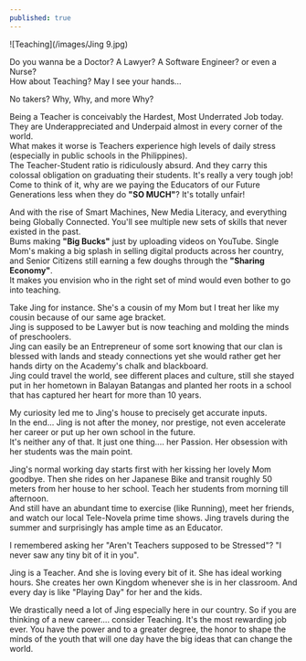 ```yaml
---
published: true
---
```

![Teaching](/images/Jing 9.jpg)

Do you wanna be a Doctor? A Lawyer? A Software Engineer? or even a Nurse?   
How about Teaching? May I see your hands...

No takers? Why, Why, and more Why?

Being a Teacher is conceivably the Hardest, Most Underrated Job today. They are Underappreciated and Underpaid almost in every corner of the world.   
What makes it worse is Teachers experience high levels of daily stress (especially in public schools in the Philippines).   
The Teacher-Student ratio is ridiculously absurd. And they carry this colossal obligation on graduating their students. 
It's really a very tough job!   
Come to think of it, why are we paying the Educators of our Future Generations less when they do **"SO MUCH"**? 
It's totally unfair!

And with the rise of Smart Machines, New Media Literacy, and everything being Globally Connected. You'll see multiple new sets of skills that never existed in the past.   
Bums making **"Big Bucks"** just by uploading videos on YouTube. Single Mom's making a big splash in selling digital products across her country, and Senior Citizens still earning a few doughs through the **"Sharing Economy"**.   
It makes you envision who in the right set of mind would even bother to go into teaching.

Take Jing for instance. She's a cousin of my Mom but I treat her like my cousin because of our same age bracket.   
Jing is supposed to be Lawyer but is now teaching and molding the minds of preschoolers.   
Jing can easily be an Entrepreneur of some sort knowing that our clan is blessed with lands and steady connections yet she would rather get her hands dirty on the Academy's chalk and blackboard.   
Jing could travel the world, see different places and culture, still she stayed put in her hometown in Balayan Batangas and planted her roots in a school that has captured her heart for more than 10 years.

My curiosity led me to Jing's house to precisely get accurate inputs.   
In the end... Jing is not after the money, nor prestige, not even accelerate her career or put up her own school in the future.   
It's neither any of that. It just one thing.... her Passion. Her obsession with her students was the main point.  

Jing's normal working day starts first with her kissing her lovely Mom goodbye. Then she rides on her Japanese Bike and transit roughly 50 meters from her house to her school. Teach her students from morning till afternoon.   
And still have an abundant time to exercise (like Running), meet her friends, and watch our local Tele-Novela prime time shows.
Jing travels during the summer and surprisingly has ample time as an Educator.  

I remembered asking her "Aren't Teachers supposed to be Stressed"? 
"I never saw any tiny bit of it in you". 

Jing is a Teacher. And she is loving every bit of it. She has ideal working hours. She creates her own Kingdom whenever she is in her classroom. And every day is like "Playing Day" for her and the kids. 

We drastically need a lot of Jing especially here in our country. So if you are thinking of a new career.... consider Teaching.
It's the most rewarding job ever. You have the power and to a greater degree, the honor to shape the minds of the youth that will one day have the big ideas that can change the world.  
